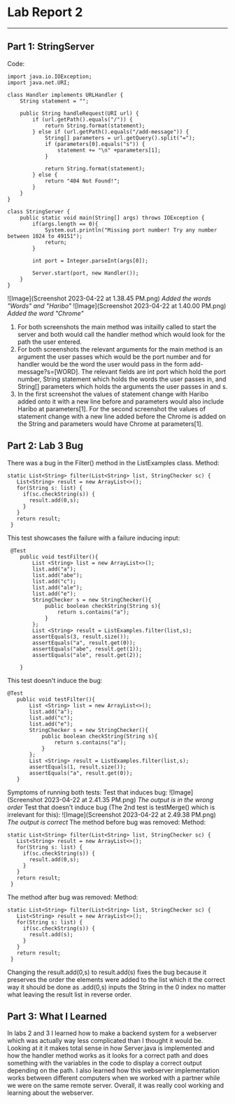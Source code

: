 # Lab Report 2
---

## Part 1: StringServer
Code:
```
import java.io.IOException;
import java.net.URI;

class Handler implements URLHandler {
    String statement = "";

    public String handleRequest(URI url) {
        if (url.getPath().equals("/")) {
            return String.format(statement);
        } else if (url.getPath().equals("/add-message")) {
            String[] parameters = url.getQuery().split("=");
            if (parameters[0].equals("s")) {
                statement += "\n" +parameters[1];
            }
            
            return String.format(statement);
        } else {
            return "404 Not Found!";
        }
    }
}

class StringServer {
    public static void main(String[] args) throws IOException {
        if(args.length == 0){
            System.out.println("Missing port number! Try any number between 1024 to 49151");
            return;
        }

        int port = Integer.parseInt(args[0]);

        Server.start(port, new Handler());
    }
}
```
![Image](Screenshot 2023-04-22 at 1.38.45 PM.png)
*Added the words "Words" and "Haribo"*
![Image](Screenshot 2023-04-22 at 1.40.00 PM.png)
*Added the word "Chrome"*

1. For both screenshots the main method was initailly called to start the server and both would call the handler method which would look for the path the user entered.
2. For both screenshots the relevant arguments for the main method is an argument the user passes which would be the port number and for handler would be the word the user would pass in the form add-message?s=[WORD]. The relevant fields are int port which hold the port number, String statement which holds the words the user passes in, and String[] parameters which holds the arguments the user passes in and s.
3. In the first screenshot the values of statement change with Haribo added onto it with a new line before and parameters would also include Haribo at parameters[1]. For the second screenshot the values of statement change with a new line added before the Chrome is added on the String and parameters would have Chrome at parameters[1].


## Part 2: Lab 3 Bug
There was a bug in the Filter() method in the ListExamples class.
Method:
 ```
 static List<String> filter(List<String> list, StringChecker sc) {
    List<String> result = new ArrayList<>();
    for(String s: list) {
      if(sc.checkString(s)) {
        result.add(0,s);
      }
    }
    return result;
  }
```
This test showcases the failure with a failure inducing input:
```
 @Test
    public void testFilter(){
        List <String> list = new ArrayList<>();
        list.add("a");
        list.add("abe");
        list.add("c");
        list.add("ale");
        list.add("e");
        StringChecker s = new StringChecker(){
            public boolean checkString(String s){
                return s.contains("a");
            }
        };
        List <String> result = ListExamples.filter(list,s);
        assertEquals(3, result.size());
        assertEquals("a", result.get(0));
        assertEquals("abe", result.get(1));
        assertEquals("ale", result.get(2));
        
    }
 ```
 This test doesn't induce the bug:
 ```
 @Test
    public void testFilter(){
        List <String> list = new ArrayList<>();
        list.add("a");
        list.add("c");
        list.add("e");
        StringChecker s = new StringChecker(){
            public boolean checkString(String s){
                return s.contains("a");
            }
        };
        List <String> result = ListExamples.filter(list,s);
        assertEquals(1, result.size());
        assertEquals("a", result.get(0));    
    }
 ```
 Symptoms of running both tests:
 Test that induces bug:
 ![Image](Screenshot 2023-04-22 at 2.41.35 PM.png)
 *The output is in the wrong order*
 Test that doesn't induce bug (The 2nd test is testMerge() which is irrelevant for this):
 ![Image](Screenshot 2023-04-22 at 2.49.38 PM.png)
 *The output is correct*
 The method before bug was removed:
 Method:
 ```
 static List<String> filter(List<String> list, StringChecker sc) {
    List<String> result = new ArrayList<>();
    for(String s: list) {
      if(sc.checkString(s)) {
        result.add(0,s);
      }
    }
    return result;
  }
```
The method after bug was removed:
Method:
 ```
 static List<String> filter(List<String> list, StringChecker sc) {
    List<String> result = new ArrayList<>();
    for(String s: list) {
      if(sc.checkString(s)) {
        result.add(s);
      }
    }
    return result;
  }
```
Changing the result.add(0,s) to result.add(s) fixes the bug because it preserves the order the elements were added to the list which it the correct way it should be done as .add(0,s) inputs the String in the 0 index no matter what leaving the result list in reverse order.

## Part 3: What I Learned

In labs 2 and 3 I learned how to make a backend system for a webserver which was actually way less complicated than I thought it would be. Looking at it it makes total sense in how Server.java is implemented and how the handler method works as it looks for a correct path and does something with the variables in the code to display a correct output depending on the path. I also learned how this webserver implementation works between different computers when we worked with a partner while we were on the same remote server. Overall, it was really cool working and learning about the webserver.
 
 


